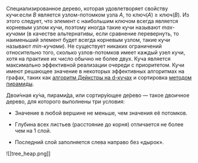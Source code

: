 Специализированное дерево, которая удовлетворяет свойству кучи:если _B_ является узлом-потомком узла _A_, то ключ(_A_) ≥ ключ(_B_). Из этого следует, что элемент с наибольшим ключом всегда является корневым узлом кучи, поэтому иногда такие кучи называют _max-кучами_ (в качестве альтернативы, если сравнение перевернуть, то наименьший элемент будет всегда корневым узлом, такие кучи называют _min-кучами_). Не существует никаких ограничений относительно того, сколько узлов-потомков имеет каждый узел кучи, хотя на практике их число обычно не более двух. Куча является максимально эффективной реализации очереди с приоритетом. Кучи имеют решающее значение в некоторых эффективных алгоритмах на графах, таких как [алгоритм Дейкстры на d-кучах](https://ru.wikipedia.org/w/index.php?title=%D0%90%D0%BB%D0%B3%D0%BE%D1%80%D0%B8%D1%82%D0%BC_%D0%94%D0%B5%D0%B9%D0%BA%D1%81%D1%82%D1%80%D1%8B_%D0%BD%D0%B0_d-%D0%BA%D1%83%D1%87%D0%B0%D1%85&action=edit&redlink=1) и сортировка [методом пирамиды](https://ru.wikipedia.org/wiki/%D0%9F%D0%B8%D1%80%D0%B0%D0%BC%D0%B8%D0%B4%D0%B0%D0%BB%D1%8C%D0%BD%D0%B0%D1%8F_%D1%81%D0%BE%D1%80%D1%82%D0%B8%D1%80%D0%BE%D0%B2%D0%BA%D0%B0).

Двои́чная ку́ча, пирами́да, или сортиру́ющее де́рево — такое двоичное дерево, для которого выполнены три условия:

- Значение в любой вершине не меньше, чем значения её потомков.
    
- Глубина всех листьев (расстояние до корня) отличается не более чем на 1 слой.
    
- Последний слой заполняется слева направо без «дырок».

![[tree_heap.png]]
